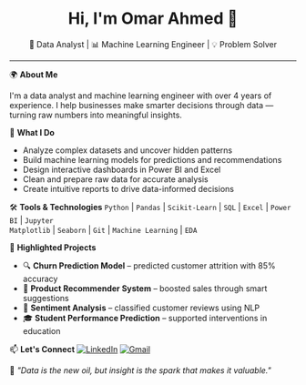 <h1 align="center">Hi, I'm Omar Ahmed 👋</h1>
<p align="center">
  🎯 Data Analyst | 📊 Machine Learning Engineer | 💡 Problem Solver  
</p>

---

🌍 **About Me**

I'm a data analyst and machine learning engineer with over 4 years of experience. I help businesses make smarter decisions through data — turning raw numbers into meaningful insights.

📌 **What I Do**
- Analyze complex datasets and uncover hidden patterns
- Build machine learning models for predictions and recommendations
- Design interactive dashboards in Power BI and Excel
- Clean and prepare raw data for accurate analysis
- Create intuitive reports to drive data-informed decisions

🛠️ **Tools & Technologies**
`Python` | `Pandas` | `Scikit-Learn` | `SQL` | `Excel` | `Power BI` | `Jupyter`  
`Matplotlib` | `Seaborn` | `Git` | `Machine Learning` | `EDA`

🚀 **Highlighted Projects**
- 🔍 **Churn Prediction Model** – predicted customer attrition with 85% accuracy  
- 🤖 **Product Recommender System** – boosted sales through smart suggestions  
- 💬 **Sentiment Analysis** – classified customer reviews using NLP  
- 🎓 **Student Performance Prediction** – supported interventions in education  

📫 **Let's Connect**
[![LinkedIn](https://img.shields.io/badge/LinkedIn-blue?logo=linkedin&logoColor=white)](https://www.linkedin.com/in/omarbadrdata/)  [![Gmail](https://img.shields.io/badge/Gmail-red?logo=gmail&logoColor=white)](mailto:omar.work381@gmail.com)

🧠 *"Data is the new oil, but insight is the spark that makes it valuable."*
